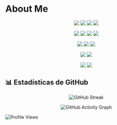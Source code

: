 # About Me

<p align="center">
  <img src="https://img.shields.io/badge/-Python-3776AB?style=flat&logo=python&logoColor=white">
  <img src="https://img.shields.io/badge/-Django-092E20?style=flat&logo=django&logoColor=white">
  <img src="https://img.shields.io/badge/-JavaScript-F7DF1E?style=flat&logo=javascript&logoColor=black">
  <img src="https://img.shields.io/badge/-Vue.js-4FC08D?style=flat&logo=vue.js&logoColor=white">
</p>

<p align="center">
  <img src="https://img.shields.io/badge/-HTML5-E34F26?style=flat&logo=html5&logoColor=white">
  <img src="https://img.shields.io/badge/-CSS3-1572B6?style=flat&logo=css3&logoColor=white">
  <img src="https://img.shields.io/badge/-Bootstrap-7952B3?style=flat&logo=bootstrap&logoColor=white">
  <img src="https://img.shields.io/badge/-Ant%20Design-0170FE?style=flat&logo=ant-design&logoColor=white">
</p>

<p align="center">
  <img src="https://img.shields.io/badge/-Git-F05032?style=flat&logo=git&logoColor=white">
  <img src="https://img.shields.io/badge/-GitHub-181717?style=flat&logo=github&logoColor=white">
  <img src="https://img.shields.io/badge/-Postman-FF6C37?style=flat&logo=postman&logoColor=white">
</p>

<p align="center">
  <img src="https://img.shields.io/badge/-Figma-F24E1E?style=flat&logo=figma&logoColor=white">
  <img src="https://img.shields.io/badge/-Photoshop-31A8FF?style=flat&logo=adobe-photoshop&logoColor=white">
</p>

<p align="center">
  <img src="https://img.shields.io/badge/-Windows-0078D6?style=flat&logo=windows&logoColor=white">
  <img src="https://img.shields.io/badge/-Linux-FCC624?style=flat&logo=linux&logoColor=black">
</p>



## 📊 **Estadísticas de GitHub**

<!--   <img src="https://github-readme-stats.vercel.app/api?username=wmoralesl&show_icons=true&theme=tokyonight" alt="GitHub Stats"> -->
<!--   <img src="https://github-readme-stats.vercel.app/api/top-langs/?username=wmoralesl&layout=compact&theme=tokyonight" alt="Top Languages">
 -->

<p align="center">
  <img src="https://github-readme-streak-stats.herokuapp.com/?user=wmoralesl&theme=highcontrast&hide_border=true" alt="GitHub Streak">
</p>

<p align="center">
  <img src="https://github-readme-activity-graph.vercel.app/graph?username=wmoralesl&bg_color=000000&color=58a6ff&line=FFA500&point=ffffff&area=true&hide_border=true" alt="GitHub Activity Graph">
</p>

<img src="https://komarev.com/ghpvc/?username=wmoralesl&label=Profile%20Views&color=blue&style=flat" alt="Profile Views">
